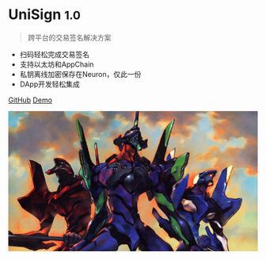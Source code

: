 <!-- ![logo](_media/icon.svg) -->

# UniSign <small>1.0</small>

> 跨平台的交易签名解决方案

* 扫码轻松完成交易签名
* 支持以太坊和AppChain
* 私钥离线加密保存在Neuron，仅此一份
* DApp开发轻松集成


[GitHub](https://github.com/CryptapeHackathon/The-Genuine-Champion)
[Demo](http://118.31.229.67:8000)


![](_media/background.jpg)